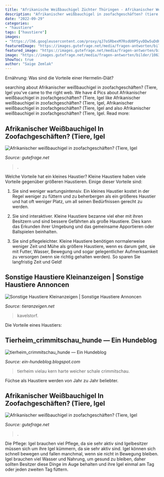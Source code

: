 ```yaml
---
title: "Afrikanische Weißbauchigel Züchter Thüringen - Afrikanischer Weißbauchigel In Zoofachgeschäften? (tiere, Igel"
description: "Afrikanischer weißbauchigel in zoofachgeschäften? (tiere, igel"
date: "2022-09-29"
categories:
- "haustiere"
tags: ["haustiere"]
images:
- "https://lh6.googleusercontent.com/proxy/qJ7oSRbexM7RsdU0P5yvDDw5uDdKM5_o2QMrda3453erI4RKGnCnCchbFlE1AcfqXWAA16cfTe7yEBiTt746QyfiP1ik7J1PL0E65rq7z0RN97wsYpM-1z4qPqz526IDpO5VEZYK0HLgvtwz8Ee2=s0-d"
featuredImage: "https://images.gutefrage.net/media/fragen-antworten/bilder/106383896/0_big.jpg?v=1383991771000"
featured_image: "https://images.gutefrage.net/media/fragen-antworten/bilder/106383896/0_big.jpg?v=1383991771000"
image: "https://images.gutefrage.net/media/fragen-antworten/bilder/106383896/0_original.jpg?v=1383991771000"
ShowToc: true
author: "Saige Zemlak"
---
```



Ernährung: Was sind die Vorteile einer Hermelin-Diät?

	

		
searching about Afrikanischer weißbauchigel in zoofachgeschäften? (Tiere, Igel you've came to the right web. We have 4 Pics about Afrikanischer weißbauchigel in zoofachgeschäften? (Tiere, Igel like Afrikanischer weißbauchigel in zoofachgeschäften? (Tiere, Igel, Afrikanischer weißbauchigel in zoofachgeschäften? (Tiere, Igel and also Afrikanischer weißbauchigel in zoofachgeschäften? (Tiere, Igel. Read more:
		
    
## Afrikanischer Weißbauchigel In Zoofachgeschäften? (Tiere, Igel

<img loading=lazy src="https://images.gutefrage.net/media/fragen-antworten/bilder/106383896/0_big.jpg?v=1383991771000" onerror="this.onerror=null;this.src='https://tse1.mm.bing.net/th?id=OIP.oCkLTY6M-Qnm1RJnVauCqQHaE8&amp;pid=15.1';" alt="Afrikanischer weißbauchigel in zoofachgeschäften? (Tiere, Igel">

_Source: gutefrage.net_

>. 

	

Welche Vorteile hat ein kleines Haustier?
Kleine Haustiere haben viele Vorteile gegenüber größeren Haustieren. Einige dieser Vorteile sind:
1. Sie sind weniger wartungsintensiv. Ein kleines Haustier kostet in der Regel weniger zu füttern und zu beherbergen als ein größeres Haustier und hat oft weniger Platz, um all seinen Bedürfnissen gerecht zu werden.

2. Sie sind interaktiver. Kleine Haustiere bezanne viel eher mit ihren Besitzern und sind bessere Gefährten als große Haustiere. Dies kann das Erkunden ihrer Umgebung und das gemeinsame Apportieren oder Ballspielen beinhalten.

3. Sie sind pflegeleichter. Kleine Haustiere benötigen normalerweise weniger Zeit und Mühe als größere Haustiere, wenn es darum geht, sie mit Futter, Wasser, Bewegung und sogar gelegentlicher Aufmerksamkeit zu versorgen (wenn sie richtig gehalten werden). So sparen Sie langfristig Zeit und Geld!

    
## Sonstige Haustiere Kleinanzeigen | Sonstige Haustiere Annoncen

<img loading=lazy src="http://www.tieranzeigen.net/export/US3G1yZFpmjf.JPG" onerror="this.onerror=null;this.src='https://tse3.mm.bing.net/th?id=OIP.4HpvGJlZB2ZBednYrETlMQHaFj&amp;pid=15.1';" alt="Sonstige Haustiere Kleinanzeigen | Sonstige Haustiere Annoncen">

_Source: tieranzeigen.net_

>kavelstorf. 

	

Die Vorteile eines Haustiers:

    
## Tierheim_crimmitschau_hunde — Ein Hundeblog

<img loading=lazy src="https://lh6.googleusercontent.com/proxy/qJ7oSRbexM7RsdU0P5yvDDw5uDdKM5_o2QMrda3453erI4RKGnCnCchbFlE1AcfqXWAA16cfTe7yEBiTt746QyfiP1ik7J1PL0E65rq7z0RN97wsYpM-1z4qPqz526IDpO5VEZYK0HLgvtwz8Ee2=s0-d" onerror="this.onerror=null;this.src='https://tse1.mm.bing.net/th?id=OIP.NlUF1qkMiYrRVkHwGiT1YwHaDt&amp;pid=15.1';" alt="tierheim_crimmitschau_hunde — Ein Hundeblog">

_Source: ein-hundeblog.blogspot.com_

>tierheim vielau kern harte weicher schale crimmitschau. 

	

Füchse als Haustiere werden von Jahr zu Jahr beliebter.

    
## Afrikanischer Weißbauchigel In Zoofachgeschäften? (Tiere, Igel

<img loading=lazy src="https://images.gutefrage.net/media/fragen-antworten/bilder/106383896/0_original.jpg?v=1383991771000" onerror="this.onerror=null;this.src='https://tse4.mm.bing.net/th?id=OIP.0htCJQtn8mwTH9IGCTVwlwHaE8&amp;pid=15.1';" alt="Afrikanischer weißbauchigel in zoofachgeschäften? (Tiere, Igel">

_Source: gutefrage.net_

>. 

	

Die Pflege: Igel brauchen viel Pflege, da sie sehr aktiv sind
Igelbesitzer müssen sich um ihre Igel kümmern, da sie sehr aktiv sind. Igel können sich schnell bewegen und fallen manchmal, wenn sie nicht in Bewegung bleiben. Igel brauchen viel Wasser und Nahrung, um gesund zu bleiben, daher sollten Besitzer diese Dinge im Auge behalten und ihre Igel einmal am Tag oder jeden zweiten Tag füttern.

